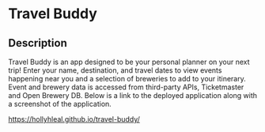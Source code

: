 # Travel Buddy

## Description

Travel Buddy is an app designed to be your personal planner on your next trip! Enter your name, destination, and travel dates to view events happening near you and a selection of breweries to add to your itinerary. Event and brewery data is accessed from third-party APIs, Ticketmaster and Open Brewery DB.
Below is a link to the deployed application along with a screenshot of the application.

https://hollyhleal.github.io/travel-buddy/
